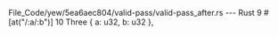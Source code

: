 File_Code/yew/5ea6aec804/valid-pass/valid-pass_after.rs --- Rust
                                                                                                                                                             9     #[at("/:a/:b")]
                                                                                                                                                            10     Three { a: u32, b: u32 },

